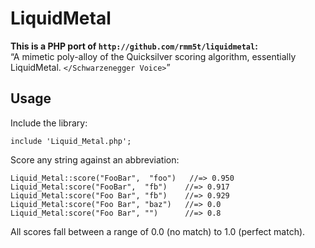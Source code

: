 # LiquidMetal

**This is a PHP port of `http://github.com/rmm5t/liquidmetal`:**  
“A mimetic poly-alloy of the Quicksilver scoring algorithm, essentially
LiquidMetal. `</Schwarzenegger Voice>`”

## Usage

Include the library:

    include 'Liquid_Metal.php';

Score any string against an abbreviation:

    Liquid_Metal::score("FooBar",  "foo")   //=> 0.950
    Liquid_Metal:score("FooBar",  "fb")    //=> 0.917
    Liquid_Metal:score("Foo Bar", "fb")    //=> 0.929
    Liquid_Metal:score("Foo Bar", "baz")   //=> 0.0
    Liquid_Metal:score("Foo Bar", "")      //=> 0.8

All scores fall between a range of 0.0 (no match) to 1.0 (perfect match).
